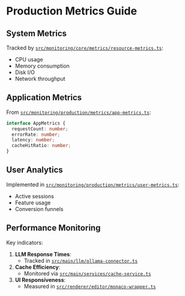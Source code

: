 # Production Metrics Guide

## System Metrics
Tracked by [`src/monitoring/core/metrics/resource-metrics.ts`](src/monitoring/core/metrics/resource-metrics.ts):
- CPU usage
- Memory consumption
- Disk I/O
- Network throughput

## Application Metrics
From [`src/monitoring/production/metrics/app-metrics.ts`](src/monitoring/production/metrics/app-metrics.ts):
```typescript
interface AppMetrics {
  requestCount: number;
  errorRate: number;
  latency: number;
  cacheHitRatio: number;
}
```

## User Analytics
Implemented in [`src/monitoring/production/metrics/user-metrics.ts`](src/monitoring/production/metrics/user-metrics.ts):
- Active sessions
- Feature usage
- Conversion funnels

## Performance Monitoring
Key indicators:
1. **LLM Response Times**:
   - Tracked in [`src/main/llm/ollama-connector.ts`](src/main/llm/ollama-connector.ts)
2. **Cache Efficiency**:
   - Monitored via [`src/main/services/cache-service.ts`](src/main/services/cache-service.ts)
3. **UI Responsiveness**:
   - Measured in [`src/renderer/editor/monaco-wrapper.ts`](src/renderer/editor/monaco-wrapper.ts)